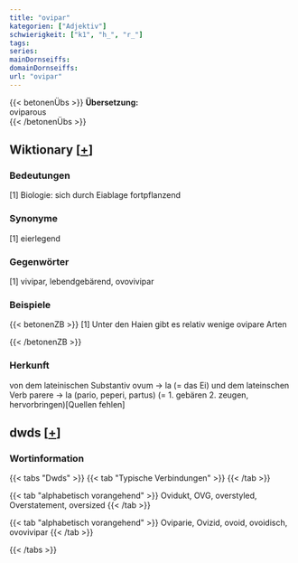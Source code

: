 ```yaml
---
title: "ovipar"
kategorien: ["Adjektiv"]
schwierigkeit: ["k1", "h_", "r_"]
tags:
series:
mainDornseiffs:
domainDornseiffs:
url: "ovipar"
---
```


{{< betonenÜbs >}}
**Übersetzung:**  
oviparous  
{{< /betonenÜbs >}}

## Wiktionary [[+](https://de.wiktionary.org/wiki/ovipar)]

### Bedeutungen
[1] Biologie: sich durch Eiablage fortpflanzend  

### Synonyme
[1] eierlegend  

### Gegenwörter
[1] vivipar, lebendgebärend, ovovivipar  

### Beispiele
{{< betonenZB >}}
[1] Unter den Haien gibt es relativ wenige ovipare Arten  

{{< /betonenZB >}}
### Herkunft
von dem lateinischen Substantiv ovum → la (= das Ei) und dem lateinschen Verb parere → la (pario, peperi, partus) (= 1. gebären 2. zeugen, hervorbringen)[Quellen fehlen]  



## dwds [[+](https://www.dwds.de/wb/ovipar)]

### Wortinformation
{{< tabs "Dwds" >}}
{{< tab "Typische Verbindungen" >}}
{{< /tab >}}

{{< tab "alphabetisch vorangehend" >}}
Ovidukt, OVG, overstyled, Overstatement, oversized
{{< /tab >}}

{{< tab "alphabetisch vorangehend" >}}
Oviparie, Ovizid, ovoid, ovoidisch, ovovivipar
{{< /tab >}}

{{< /tabs >}}

